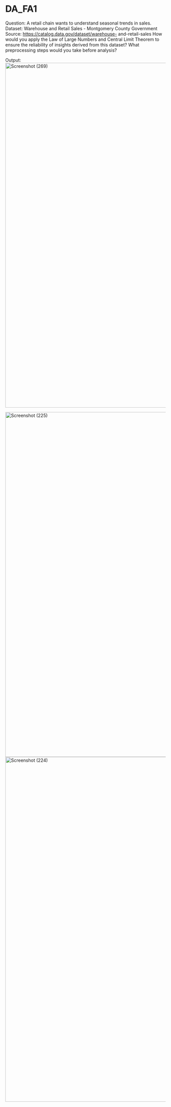 # DA_FA1
Question:
A retail chain wants to understand seasonal trends in sales. 
Dataset: Warehouse and Retail Sales - Montgomery County Government 
Source: https://catalog.data.gov/dataset/warehouse- and-retail-sales 
How would you apply the Law of Large Numbers and Central Limit Theorem to ensure the reliability of insights derived from this dataset? 
What preprocessing steps would you take before analysis?

Output:
<img width="1920" height="1080" alt="Screenshot (269)" src="https://github.com/user-attachments/assets/e58fcf46-6a90-4917-8a14-5c151e9485fa" />

<img width="1920" height="1080" alt="Screenshot (225)" src="https://github.com/user-attachments/assets/5bcf5aa7-fd26-4f98-b58f-cd949531e117" />

<img width="1920" height="1080" alt="Screenshot (224)" src="https://github.com/user-attachments/assets/3c804f34-ac05-41f3-a912-1ef2189900c9" />
